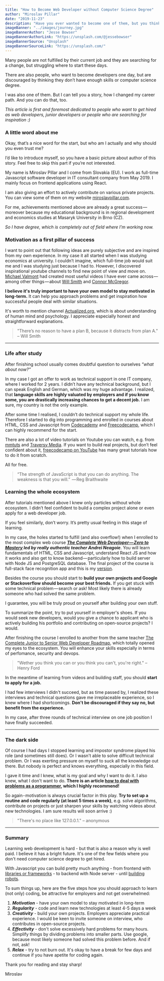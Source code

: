 ```yaml
---
title: "How to Become Web Developer without Computer Science Degree"
author: "Miroslav Pillar"
date: "2019-11-23"
description: "Have you ever wanted to become one of them, but you think you aren’t qualified enough? You are wrong. It’s all about finding the right way."
imageBanner: "../images/journey.jpg"
imageBannerAuthor: "Jesse Bowser"
imageBannerAuthorLink: "https://unsplash.com/@jessebowser"
imageBannerSource: "Unsplash"
imageBannerSourceLink: "https://unsplash.com/"
---
```

&NewLine;

Many people are not fulfilled by their current job and they are searching for a change, but struggling where to start these days.

There are also people, who want to become developers one day, but are discouraged by thinking they don’t have enough skills or computer science degree.

I was also one of them. But I can tell you a story, how I changed my career path. And you can do that, too.

_This article is first and foremost dedicated to people who want to get hired as web developers, junior developers or people who are searching for inspiration :)_

### A little word about me

Okay, that’s a nice word for the start, but who am I actually and why should you even trust me?

I’d like to introduce myself, so you have a basic picture about author of this story. Feel free to skip this part if you’re not interested.

My name is Miroslav Pillar and I come from Slovakia (EU). I work as full-time Javascript software developer in IT consultant company from May 2019. I mainly focus on frontend applications using React.

I am also giving an effort to actively contribute on various private projects. You can view some of them on my website [miroslavpillar.com](https://miroslavpillar.com).

For me, achievements mentioned above are already a great success — moreover because my educational background is in regional development and economics studies at Masaryk University in Brno (CZ).

_So I have degree, which is completely out of field where I’m working now._

### Motivation as a first pillar of success

I want to point out that following ideas are purely subjective and are inspired from my own experience.
In my case it all started when I was studying economics at university.
I couldn’t imagine, which full-time job would suit me and I was studying just because I had to.
However, I discovered inspirational youtube channels to find new point of view and move on. [Michael Valmont](https://www.youtube.com/channel/UCD-cyDCJUs80NGUCYTCVPDA) had created most useful videos I have ever came across — among other things — about [Will Smith](https://www.youtube.com/watch?v=1CbMDE1ZzHA) and [Connor McGregor](https://www.youtube.com/watch?v=FrYv01Z1Hek).

**I believe it's truly important to have your own model to stay motivated in long-term.** It can help you approach problems and get inspiration how successful people deal with similar situations.

It's worth to mention channel [Actualized.org](https://www.youtube.com/channel/UCgeicB5AuF3MyyUto0-M5Lw), which is about understanding of human mind and psychology. I appreciate especially honest and straightforward explanations.

> "There’s no reason to have a plan B, because it distracts from plan A."
> – Will Smith

---

### Life after study

After finishing school usually comes doubtful question to ourselves _“what about now?”_

In my case I got an offer to work as technical support in one IT company, where I worked for 2 years. I didn’t have any technical background, but I can speak English and German, which was my huge advantage. I realized, that **language skills are highly valuated by employers and if you know some, you are drastically increasing chances to get a decent job.** I am sure, my country is not the only example.

After some time I realised, I couldn’t do technical support my whole life. Therefore I started to dig into programming and enrolled in courses about HTML, CSS and Javascript from [Codecademy](https://www.codecademy.com/) and [Freecodecamp](https://www.freecodecamp.org/), which I can highly recommend for the start.

There are also a lot of video tutorials on Youtube you can watch, e.g. from [mmtuts](https://www.youtube.com/channel/UCzyuZJ8zZ-Lhfnz41DG5qLw) and [Traversy Media](https://www.youtube.com/channel/UC29ju8bIPH5as8OGnQzwJyA). If you want to build real projects, but don’t feel confident about it, [freecodecamp on YouTube](https://www.youtube.com/channel/UC8butISFwT-Wl7EV0hUK0BQ) has many great tutorials how to do it from scratch.

All for free.

> “The strength of JavaScript is that you can do anything. The weakness is that you will.” 
> — Reg Braithwaite

### Learning the whole ecosystem

After tutorials mentioned above I knew only particles without whole ecosystem. I didn’t feel confident to build a complex project alone or even apply for a web developer job.

If you feel similarly, don’t worry. It’s pretty usual feeling in this stage of learning.

In my case, the holes started to fulfill (and also overflow!) when I enrolled to the most complex web course **_[The Complete Web Developer — Zero to Mastery](https://www.udemy.com/the-complete-web-developer-zero-to-mastery/) led by really authentic teacher Andrei Neagoie_**. You will learn fundamentals of HTML, CSS and Javascript, understand React JS and how it works and also get to know backend — particularly how to build server with Node JS and PostgreSQL database. The final project of the course is full-stack face recognition app and this is my [version](https://flamboyant-curie-74af2f.netlify.com).

Besides the course you should start to **build your own projects and Google or Stackoverflow should become your best friends.** If you get stuck with some technical problem — search or ask! Most likely there is already someone who had solved the same problem.

I guarantee, you will be truly proud on yourself after building your own stuff.

To summarize the point, try to put yourself in employer's shoes. If you would seek new developers, would you give a chance to applicant who is actively building his portfolio and contributing on open-source projects? I would.

After finishing the course I enrolled to another from the same teacher [The Complete Junior to Senior Web Developer Roadmap](https://www.udemy.com/course/the-complete-junior-to-senior-web-developer-roadmap/), which totally opened my eyes to the ecosystem. You will enhance your skills especially in terms of perfomance, security and devops.

> "Wether you think you can or you think you can't, you're right."
> – Henry Ford

In the meantime of learning from videos and building staff, you should **start to apply for a job.**

I had few interviews I didn't succeed, but as time passed by, I realized these interviews and technical questions gave me irreplaceable experience, so I knew where I had shortcomings. **Don't be discouraged if they say no, but benefit from the experience.**

In my case, after three rounds of technical interview on one job position I have finally succeeded.

---

### The dark side

Of course I had days I stopped learning and impostor syndrome played his role (and sometimes still does). Or I wasn't able to solve difficult technical problem. Or I was exerting pressure on myself to suck all the knowledge out there. But nobody is perfect and knows everything, especially in this field.

I gave it time and I knew, what is my goal and why I want to do it. I also knew, what I don't want to do. **There is an article [how to deal with problems as a programmer](https://www.freecodecamp.org/news/how-to-think-like-a-programmer-lessons-in-problem-solving-d1d8bf1de7d2/), which I highly recommend!**

So again - motivation is always crucial factor in this play. **Try to set up a routine and code regularly (at least 5 times a week)**, e.g. solve algorithms, contribute on projects or just sharpen your skills by watching videos about new technologies. I am sure results will soon arrive :)

> "There's no place like 127.0.0.1."
> – anonymous

---

### Summary

Learning web development is hard - but that is also a reason why is well paid. I believe it has a bright future. It's one of the few fields where you don't need computer science degree to get hired.

With Javascript you can build pretty much anything - from frontend with [libraries or frameworks](https://www.javascripting.com/) - to backend with Node server - until [building robots](https://www.youtube.com/watch?v=2_r7UBBp8pE).

To sum things up, here are the five steps how you should approach to learn (not only) coding, be attractive for employers and not get overwhelmed:

1. **_Motivation_** - have your own model to stay motivated in long-term
2. **_Regularity_** - code and learn new technologies at least 4-5 days a week
3. **_Creativity_** - build your own projects. Employers appreciate practical experience. I would be keen to invite someone on interview, who contributes in open-source projects.
4. **_Effectivity_** - don't solve excessively hard problems for many hours. Simplify things by dividing problems into smaller parts. Use google, because most likely someone had solved this problem before. And if not, ask!
5. **_Relax_** - try to not burn out. It's okay to have a break for few days and continue if you have apetite for coding again.

Thank you for reading and stay sharp!

Miroslav
